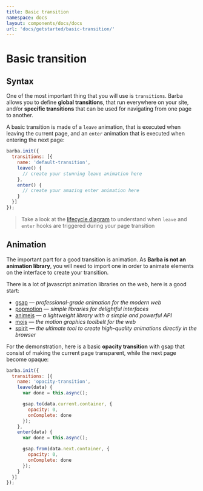 ```yaml
---
title: Basic transition
namespace: docs
layout: components/docs/docs
url: 'docs/getstarted/basic-transition/'
---
```


# Basic transition

## Syntax

One of the most important thing that you will use is `transitions`. Barba allows you to define **global transitions**, that run everywhere on your site, and/or **specific transitions** that can be used for navigating from one page to another.

A basic transition is made of a `leave` animation, that is executed when leaving the current page, and an `enter` animation that is executed when entering the next page:

```js
barba.init({
  transitions: [{
    name: 'default-transition',
    leave() {
      // create your stunning leave animation here
    },
    enter() {
      // create your amazing enter animation here
    }
  }]
});
```

> Take a look at the [lifecycle diagram](/docs/advanced/lifecycle/) to understand when `leave` and `enter` hooks are triggered during your page transition

## Animation

The important part for a good transition is animation. As **Barba is not an animation library**, you will need to import one in order to animate elements on the interface to create your transition.

There is a lot of javascript animation libraries on the web, here is a good start:
- [gsap](https://greensock.com/gsap/) — *professional-grade animation for the modern web*
- [popmotion](https://popmotion.io/) — *simple libraries for delightful interfaces*
- [animejs](https://animejs.com/) — *a lightweight library with a simple and powerful API*
- [mojs](https://mojs.github.io/) — *the motion graphics toolbelt for the web*
- [spirit](https://spiritjs.io/) — *the ultimate tool to create high-quality animations directly in the browser*

For the demonstration, here is a basic **opacity transition** with gsap that consist of making the current page transparent, while the next page become opaque:

```js
barba.init({
  transitions: [{
    name: 'opacity-transition',
    leave(data) {
      var done = this.async();

      gsap.to(data.current.container, {
        opacity: 0,
        onComplete: done
      });
    },
    enter(data) {
      var done = this.async();

      gsap.from(data.next.container, {
        opacity: 0,
        onComplete: done
      });
    }
  }]
});
```
